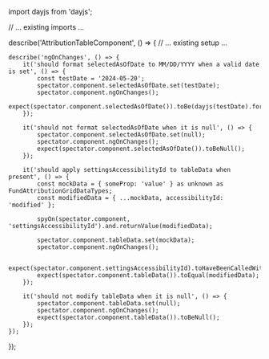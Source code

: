 import dayjs from 'dayjs';

// ... existing imports ...

describe('AttributionTableComponent', () => {
    // ... existing setup ...

    describe('ngOnChanges', () => {
        it('should format selectedAsOfDate to MM/DD/YYYY when a valid date is set', () => {
            const testDate = '2024-05-20';
            spectator.component.selectedAsOfDate.set(testDate);
            spectator.component.ngOnChanges();
            expect(spectator.component.selectedAsOfDate()).toBe(dayjs(testDate).format('MM/DD/YYYY'));
        });

        it('should not format selectedAsOfDate when it is null', () => {
            spectator.component.selectedAsOfDate.set(null);
            spectator.component.ngOnChanges();
            expect(spectator.component.selectedAsOfDate()).toBeNull();
        });

        it('should apply settingsAccessibilityId to tableData when present', () => {
            const mockData = { someProp: 'value' } as unknown as FundAttributionGridDataTypes;
            const modifiedData = { ...mockData, accessibilityId: 'modified' };
            
            spyOn(spectator.component, 'settingsAccessibilityId').and.returnValue(modifiedData);
            
            spectator.component.tableData.set(mockData);
            spectator.component.ngOnChanges();
            
            expect(spectator.component.settingsAccessibilityId).toHaveBeenCalledWith(mockData);
            expect(spectator.component.tableData()).toEqual(modifiedData);
        });

        it('should not modify tableData when it is null', () => {
            spectator.component.tableData.set(null);
            spectator.component.ngOnChanges();
            expect(spectator.component.tableData()).toBeNull();
        });
    });
});